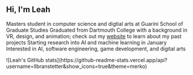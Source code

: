 ## Hi, I'm Leah 

Masters student in computer science and digtial arts at Guarini School of Graduate Studies
Graduated from Dartmouth College with a background in VR, design, and animation; check out my [website](https://llbranstetter.wixsite.com/leah-branstetter-por) to learn about my past projects
Starting research into AI and machine learning in January
Interested in AI, software engineering, game development, and digital arts

<!--- and --->![Leah's GitHub stats](https://github-readme-stats.vercel.app/api?username=llbranstetter&show_icons=true&theme=merko)
